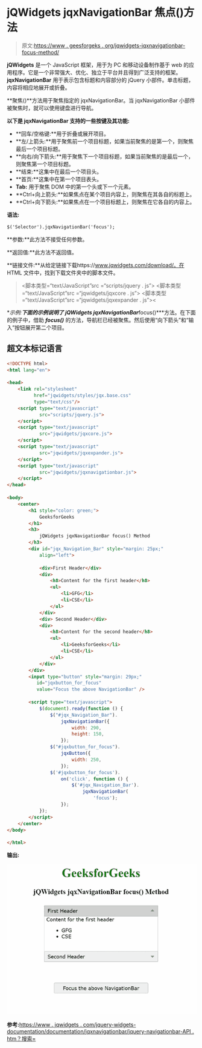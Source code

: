 # jQWidgets jqxNavigationBar 焦点()方法

> 原文:[https://www . geesforgeks . org/jqwidgets-jqxnavigationbar-focus-method/](https://www.geeksforgeeks.org/jqwidgets-jqxnavigationbar-focus-method/)

**jQWidgets** 是一个 JavaScript 框架，用于为 PC 和移动设备制作基于 web 的应用程序。它是一个非常强大、优化、独立于平台并且得到广泛支持的框架。 **jqxNavigationBar** 用于表示包含标题和内容部分的 jQuery 小部件。单击标题，内容将相应地展开或折叠。

**聚焦()**方法用于聚焦指定的 jqxNavigationBar。当 jqxNavigationBar 小部件被聚焦时，就可以使用键盘进行导航。

**以下是 jqxNavigationBar 支持的一些按键及其功能:**

*   **回车/空格键:**用于折叠或展开项目。
*   **左/上箭头:**用于聚焦前一个项目标题，如果当前聚焦的是第一个，则聚焦最后一个项目标题。
*   **向右/向下箭头:**用于聚焦下一个项目标题，如果当前聚焦的是最后一个，则聚焦第一个项目标题。
*   **结束:**这集中在最后一个项目头。
*   **首页:**这集中在第一个项目表头。
*   **Tab:** 用于聚焦 DOM 中的第一个头或下一个元素。
*   **Ctrl+向上箭头:**如果焦点在某个项目内容上，则聚焦在其各自的标题上。
*   **Ctrl+向下箭头:**如果焦点在一个项目标题上，则聚焦在它各自的内容上。

**语法:**

```html
$('Selector').jqxNavigationBar('focus');
```

**参数:**此方法不接受任何参数。

**返回值:**此方法不返回值。

**链接文件:**从给定链接下载https://www.jqwidgets.com/download/。在 HTML 文件中，找到下载文件夹中的脚本文件。

> <link rel="”stylesheet”" href="”jqwidgets/styles/jqx.base.css”" type="”text/css”">
> <脚本类型=“text/JavaScript”src =“scripts/jquery . js”></脚本>
> <脚本类型=“text/JavaScript”src =“jqwidgets/jqxcore . js”></脚本>
> <脚本类型=“text/JavaScript”src =“jqwidgets/jqxexpander . js”><

**示例:**下面的示例说明了 jQWidgets jqxNavigationBar***focus()***方法。在下面的例子中，借助 ***focus()*** 的方法，导航栏已经被聚焦。然后使用“向下箭头”和“输入”按钮展开第二个项目。

## 超文本标记语言

```html
<!DOCTYPE html>
<html lang="en">

<head>
    <link rel="stylesheet" 
          href="jqwidgets/styles/jqx.base.css"
          type="text/css"/>
    <script type="text/javascript" 
            src="scripts/jquery.js">
    </script>
    <script type="text/javascript" 
            src="jqwidgets/jqxcore.js">
    </script>
    <script type="text/javascript" 
            src="jqwidgets/jqxexpander.js">
    </script>
    <script type="text/javascript" 
            src="jqwidgets/jqxnavigationbar.js">
    </script>
</head>

<body>
    <center>
        <h1 style="color: green;">
            GeeksforGeeks
        </h1>
        <h3>
            jQWidgets jqxNavigationBar focus() Method
        </h3>
        <div id="jqx_Navigation_Bar" style="margin: 25px;"
            align="left">

            <div>First Header</div>
            <div>
                <h8>Content for the first header</h8>
                <ul>
                    <li>GFG</li>
                    <li>CSE</li>
                </ul>
            </div>
            <div> Second Header</div>
            <div>
                <h8>Content for the second header</h8>
                <ul>
                    <li>GeeksforGeeks</li>
                    <li>CSE</li>
                </ul>
            </div>
        </div>
        <input type="button" style="margin: 29px;" 
           id="jqxbutton_for_focus" 
           value="Focus the above NavigationBar" />

        <script type="text/javascript">
            $(document).ready(function () {
                $("#jqx_Navigation_Bar").
                    jqxNavigationBar({
                        width: 290,
                        height: 150,
                    });
                $("#jqxbutton_for_focus").
                    jqxButton({
                        width: 250,
                    });
                $('#jqxbutton_for_focus').
                    on('click', function () {
                        $('#jqx_Navigation_Bar').
                            jqxNavigationBar(
                                'focus');
                    });
            });
        </script>
    </center>
</body>

</html>
```

**输出:**

![](img/e322ce45352b63fb5a0678424e55c2d8.png)

**参考:**[https://www . jqwidgets . com/jquery-widgets-documentation/documentation/jqxnavigationbar/jquery-navigationbar-API . htm？搜索=](https://www.jqwidgets.com/jquery-widgets-documentation/documentation/jqxnavigationbar/jquery-navigationbar-api.htm?search=)